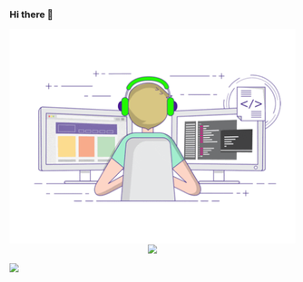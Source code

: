 ### Hi there 👋

<!--
**sunxingboo/sunxingboo** is a ✨ _special_ ✨ repository because its `README.md` (this file) appears on your GitHub profile.

Here are some ideas to get you started:

- 🔭 I’m currently working on ...
- 🌱 I’m currently learning ...
- 👯 I’m looking to collaborate on ...
- 🤔 I’m looking for help with ...
- 💬 Ask me about ...
- 📫 How to reach me: ...
- 😄 Pronouns: ...
- ⚡ Fun fact: ...
-->

<p align="center">
  <img align="center" src="https://github.com/sunxingboo/sunxingboo/raw/master/developer.gif"/>
  <img align="center" src="https://github-profile-trophy.vercel.app/?username=sunxingboo&title=MultipleLang,Star,Follower,Commit,Issue" style="max-width:100%;">
</p>

<img align="center" src="https://github-readme-stats.vercel.app/api?username=sunxingboo&show_icons=true&icon_color=805AD5&text_color=718096&bg_color=ffffff&hide_title=true" />
